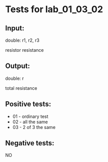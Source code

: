 # Tests for lab_01_03_02


## Input:
double: r1, r2, r3

resistor resistance

## Output:
double: r

total resistance

## Positive tests:
- 01 - ordinary test
- 02 - all the same
- 03 - 2 of 3 the same


## Negative tests:
NO
